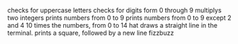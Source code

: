 checks for uppercase letters
checks for digits form 0 through 9
multiplys two integers
prints numbers from 0 to 9
prints numbers from 0 to 9 except 2 and 4
10 times the numbers, from 0 to 14
hat draws a straight line in the terminal.
prints a square, followed by a new line
fizzbuzz
